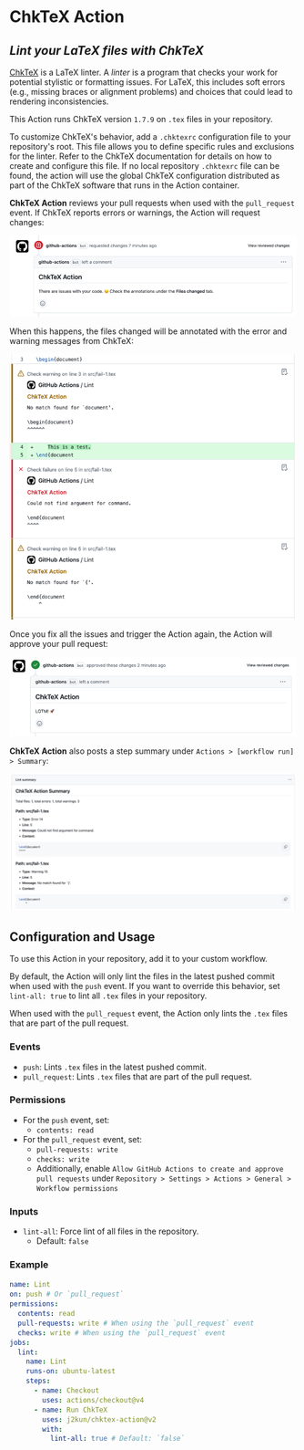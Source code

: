 # ChkTeX Action

## _Lint your LaTeX files with ChkTeX_

[ChkTeX](https://www.nongnu.org/chktex/) is a LaTeX linter.
A _linter_ is a program that checks your work for potential stylistic or formatting issues.
For LaTeX, this includes soft errors (e.g., missing braces or alignment problems) and choices that could lead to
rendering inconsistencies.

This Action runs ChkTeX version `1.7.9` on `.tex` files in your repository.

To customize ChkTeX's behavior, add a `.chktexrc` configuration file to your repository's root.
This file allows you to define specific rules and exclusions for the linter.
Refer to the ChkTeX documentation for details on how to create and configure this file.
If no local repository `.chktexrc` file can be found, the action will use the global ChkTeX configuration distributed as
part of the ChkTeX software that runs in the Action container.

**ChkTeX Action** reviews your pull requests when used with the `pull_request` event.
If ChkTeX reports errors or warnings, the Action will request changes:

![Pull request review with requested changes](images/request-changes.png)

When this happens, the files changed will be annotated with the error and warning messages from ChkTeX:

![File annotations with ChkTeX errors](images/annotations.png)

Once you fix all the issues and trigger the Action again, the Action will approve your pull request:

![Pull request review with approval](images/approve.png)

**ChkTeX Action** also posts a step summary under `Actions > [workflow run] > Summary`:

![ChkTeX Action summary in GitHub Actions](images/summary.png)

## Configuration and Usage

To use this Action in your repository, add it to your custom workflow.

By default, the Action will only lint the files in the latest pushed commit when used with the `push` event.
If you want to override this behavior, set `lint-all: true` to lint all `.tex` files in your repository.

When used with the `pull_request` event, the Action only lints the `.tex` files that are part of the pull request.

### Events

- `push`: Lints `.tex` files in the latest pushed commit.
- `pull_request`: Lints `.tex` files that are part of the pull request.

### Permissions

- For the `push` event, set:
    - `contents: read`
- For the `pull_request` event, set:
    - `pull-requests: write`
    - `checks: write`
    - Additionally, enable `Allow GitHub Actions to create and approve pull requests` under
      `Repository > Settings > Actions > General > Workflow permissions`

### Inputs

- `lint-all`: Force lint of all files in the repository.
    - Default: `false`

### Example

```yml
name: Lint
on: push # Or `pull_request`
permissions:
  contents: read
  pull-requests: write # When using the `pull_request` event
  checks: write # When using the `pull_request` event
jobs:
  lint:
    name: Lint
    runs-on: ubuntu-latest
    steps:
      - name: Checkout
        uses: actions/checkout@v4
      - name: Run ChkTeX
        uses: j2kun/chktex-action@v2
        with:
          lint-all: true # Default: `false`
```
